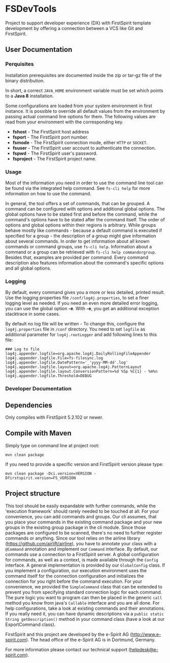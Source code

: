 # FSDevTools

Project to support developer experience (DX) with FirstSpirit template development by offering a connection between a VCS like Git and FirstSpirit.

## User Documentation

### Perquisites
Installation prerequisites are documented inside the zip or tar-gz file of the binary distribution.

In short, a correct `JAVA_HOME` environment variable must be set which points to a **Java 8** installation.

Some configurations are loaded from your system environment in first instance.
It is possible to override all default values from the environment by passing actual command line options for them.
The following values are read from your environment with the corresponding key.

- **fshost** - The FirstSpirit host address
- **fsport** - The FirstSpirit port number.
- **fsmode** - The FirstSpirit connection mode, either `HTTP` or `SOCKET`.
- **fsuser** - The FirstSpirit user account to authenticate the connection.
- **fspwd** - The FirstSpirit user's password.
- **fsproject** - The FirstSpirit project name.

### Usage
Most of the information you need in order to use the command line tool can be found via the integrated help command.
See `fs-cli help` for more information on how to use the command.

In general, the tool offers a set of commands, that can be grouped. A command can be configured with options and
additional global options. The global options have to be stated first and before the command, while the
command's options have to be stated after the command itself. The order of options and global options within
their regions is arbitrary.
While groups behave mostly like commands - because a default command is executed
if specified for a group - the description of a group might give information about several commands.
In order to get information about all known commands or command groups, use `fs-cli help`. Information about a command
or a group can be retrieved with `fs-cli help commandorgroup`. Besides that, examples are provided per command.
Every command description also features information about the command's specific options and all global options.

### Logging

By default, every command gives you a more or less detailed, printed result. Use the logging properties
file `/conf/log4j.properties`, to set a finer logging level as needed.
If you need an even more detailed error logging, you can use the global option **-e**. With **-e**, you get
an additional exception stacktrace in some cases.

By default no log file will be written  - To change this, configure the `log4j.properties` file in `/conf` directory.
You need to set `logfile` as additional parameter for `log4j.rootLogger` and add following lines to this file:

```
### Log to file
log4j.appender.logfile=org.apache.log4j.DailyRollingFileAppender
log4j.appender.logfile.File=fs-filesync.log
log4j.appender.logfile.DatePattern='_'yyyy-MM-dd'.log'
log4j.appender.logfile.layout=org.apache.log4j.PatternLayout
log4j.appender.logfile.layout.ConversionPattern=%d %5p %C{1} - %m%n
log4j.appender.logfile.Threshold=DEBUG
```

### Developer Documentation

## Dependencies
Only compiles with FirstSpirit 5.2.102 or newer.

## Compile with Maven
Simply type on command line at project root:

```
mvn clean package
```

If you need to provide a specific version and FirstSpirit version please type:

```
mvn clean package -Dci.version=VERSION -Dfirstspirit.version=FS_VERSION
```

## Project structure
This tool should be easily expandable with further commands, while the 'execution framework' should rarely
needed to be touched at all. For your convenience, you can add commands and groups. Our cli assumes, that
you place your commands in the existing command package and your new groups in the existing group package
in the cli module. Since those packages are configured to be scanned, there's no need to further register
commands or anything. Since our tool relies on the airline library (https://github.com/airlift/airline), you
have to annotate your class with a `@Command` annotation and implement our `Command` interface. By default,
our commands use a connection to a FirstSpirit server. A global configuration for commands, as well as a
context, is made available through the `Config` interface. A general implementation is provided by our
`GlobalConfig` class. If you implement a configuration, our execution environment uses the command itself
for the connection configuration and initializes the connection for you right before the command
execution. For your convenience, we provided the `SimpleCommand` class that can be extended
to prevent you from specifying standard connection logic for each command. The pure logic you want to program
can then be placed in the generic `call` method you know from java's `Callable` interface and you are all done.
For help configurations, take a look at existing commands and their annotations. If you really need it, you
can have dynamic descriptions via a `public static String getDescription()` method in your command class
(have a look at our ExportCommand class).




FirstSpirit and this project are developed by the e-Spirit AG (http://www.e-spirit.com).
The head office of the e-Spirit AG is in Dortmund, Germany.

For more information please contact our technical support (helpdesk@e-spirit.com).
